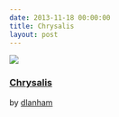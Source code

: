 ```yaml
---
date: 2013-11-18 00:00:00
title: Chrysalis
layout: post
---
```


![](http://d13yacurqjgara.cloudfront.net/users/1607/screenshots/1189255/dribbble-chrysalis_1x.png)

### [Chrysalis](http://dribbble.com/shots/1189255-Chrysalis?list=users)
by [dlanham](http://dribbble.com/dlanham)
